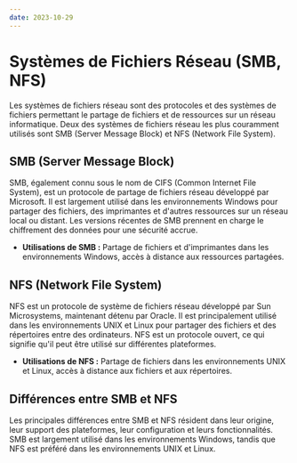 ```yaml
---
date: 2023-10-29
---
```

# Systèmes de Fichiers Réseau (SMB, NFS)

Les systèmes de fichiers réseau sont des protocoles et des systèmes de fichiers permettant le partage de fichiers et de ressources sur un réseau informatique. Deux des systèmes de fichiers réseau les plus couramment utilisés sont SMB (Server Message Block) et NFS (Network File System).

## SMB (Server Message Block)

SMB, également connu sous le nom de CIFS (Common Internet File System), est un protocole de partage de fichiers réseau développé par Microsoft. Il est largement utilisé dans les environnements Windows pour partager des fichiers, des imprimantes et d'autres ressources sur un réseau local ou distant. Les versions récentes de SMB prennent en charge le chiffrement des données pour une sécurité accrue.

- **Utilisations de SMB :** Partage de fichiers et d'imprimantes dans les environnements Windows, accès à distance aux ressources partagées.

## NFS (Network File System)

NFS est un protocole de système de fichiers réseau développé par Sun Microsystems, maintenant détenu par Oracle. Il est principalement utilisé dans les environnements UNIX et Linux pour partager des fichiers et des répertoires entre des ordinateurs. NFS est un protocole ouvert, ce qui signifie qu'il peut être utilisé sur différentes plateformes.

- **Utilisations de NFS :** Partage de fichiers dans les environnements UNIX et Linux, accès à distance aux fichiers et aux répertoires.

## Différences entre SMB et NFS

Les principales différences entre SMB et NFS résident dans leur origine, leur support des plateformes, leur configuration et leurs fonctionnalités. SMB est largement utilisé dans les environnements Windows, tandis que NFS est préféré dans les environnements UNIX et Linux.

